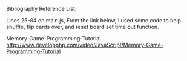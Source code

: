 Bibliography Reference List:

Lines 25-84 on main.js, From the link below, I used some code to help shuffle, flip cards over, and reset board set time out function.

Memory-Game-Programming-Tutorial
http://www.developphp.com/video/JavaScript/Memory-Game-Programming-Tutorial
